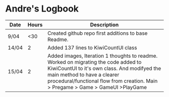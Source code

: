 # Andre's Logbook
Date | Hours | Description
--- | --- | ---
9/04 | <30 | Created github repo first additions to base Readme.
14/04 | 2 | Added 137 lines to KiwiCountUI class
15/04 | 2 | Added images, Iteration 1 thoughts to readme. Worked on migrating the code added to KiwiCountUI to it's own class. And modifyed the main method to have a clearer procedural/functional flow from creation. Main > Pregame > Game > GameUI >PlayGame
